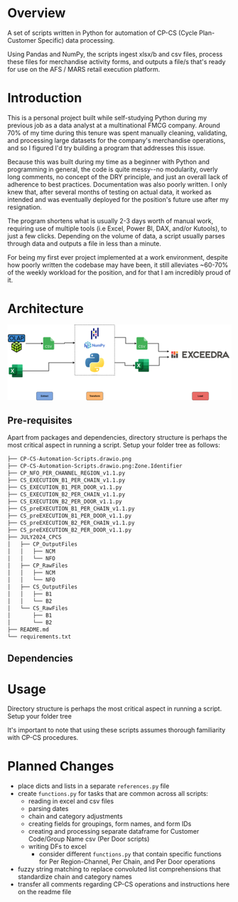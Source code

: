 # Overview
A set of scripts written in Python for automation of CP-CS (Cycle Plan-Customer Specific) data processing.

Using Pandas and NumPy, the scripts ingest xlsx/b and csv files, process these files for merchandise activity forms, and outputs a file/s that's ready for use on the AFS / MARS retail execution platform.

# Introduction
This is a personal project built while self-studying Python during my previous job as a data analyst at a multinational FMCG company. Around 70% of my time during this tenure was spent manually cleaning, validating, and processing large datasets for the company's merchandise operations, and so I figured I'd try building a program that addresses this issue.

Because this was built during my time as a beginner with Python and programming in general, the code is quite messy--no modularity, overly long comments, no concept of the DRY principle, and just an overall lack of adherence to best practices. Documentation was also poorly written. I only knew that, after several months of testing on actual data, it worked as intended and was eventually deployed for the position's future use after my resignation.

The program shortens what is usually 2-3 days worth of manual work, requiring use of multiple tools (i.e Excel, Power BI, DAX, and/or Kutools), to just a few clicks. Depending on the volume of data, a script usually parses through data and outputs a file in less than a minute. 

For being my first ever project implemented at a work environment, despite how poorly written the codebase may have been, it still alleviates ~60-70% of the weekly workload for the position, and for that I am incredibly proud of it.

# Architecture
![System Architecture](CP-CS-Automation-Scripts.drawio.png)


## Pre-requisites
Apart from packages and dependencies, directory structure is perhaps the most critical aspect in running a script. Setup your folder tree as follows:
```
├── CP-CS-Automation-Scripts.drawio.png
├── CP-CS-Automation-Scripts.drawio.png:Zone.Identifier
├── CP_NFO_PER_CHANNEL_REGION_v1.1.py
├── CS_EXECUTION_B1_PER_CHAIN_v1.1.py
├── CS_EXECUTION_B1_PER_DOOR_v1.1.py
├── CS_EXECUTION_B2_PER_CHAIN_v1.1.py
├── CS_EXECUTION_B2_PER_DOOR_v1.1.py
├── CS_preEXECUTION_B1_PER_CHAIN_v1.1.py
├── CS_preEXECUTION_B1_PER_DOOR_v1.1.py
├── CS_preEXECUTION_B2_PER_CHAIN_v1.1.py
├── CS_preEXECUTION_B2_PER_DOOR_v1.1.py
├── JULY2024_CPCS
│   ├── CP_OutputFiles
│   │   ├── NCM
│   │   └── NFO
│   ├── CP_RawFiles
│   │   ├── NCM
│   │   └── NFO
│   ├── CS_OutputFiles
│   │   ├── B1
│   │   └── B2
│   └── CS_RawFiles
│       ├── B1
│       └── B2
├── README.md
└── requirements.txt
```
## Dependencies

# Usage

Directory structure is perhaps the most critical aspect in running a script. Setup your folder tree

It's important to note that using these scripts assumes thorough familiarity with CP-CS procedures.

# Planned Changes

- place dicts and lists in a separate `references.py` file
- create `functions.py` for tasks that are common across all scripts:
    - reading in excel and csv files
    - parsing dates
    - chain and category adjustments
    - creating fields for groupings, form names, and form IDs
    - creating and processing separate dataframe for Customer Code/Group Name csv (Per Door scripts)
    - writing DFs to excel
        - consider different `functions.py` that contain specific functions for Per Region-Channel, Per Chain, and Per Door operations
- fuzzy string matching to replace convoluted list comprehensions that standardize chain and category names
- transfer all comments regarding CP-CS operations and instructions here on the readme file